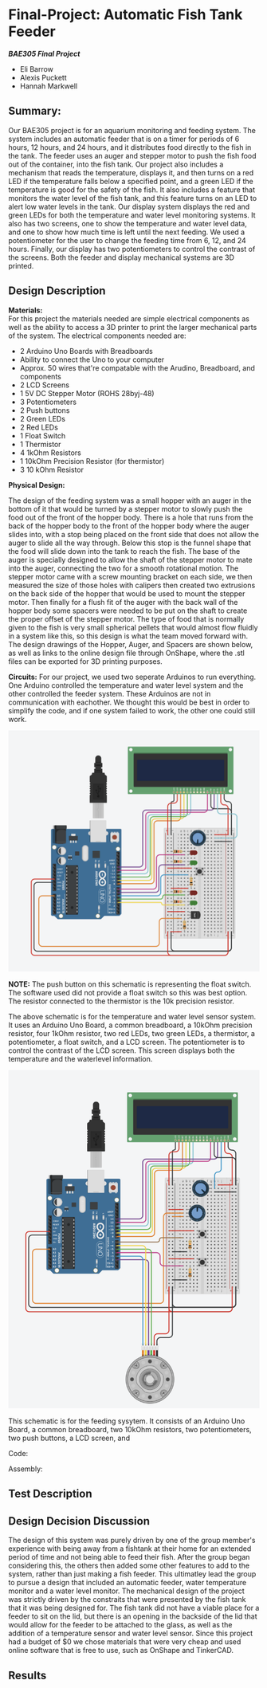 # Final-Project: Automatic Fish Tank Feeder
***BAE305 Final Project***
* Eli Barrow
* Alexis Puckett
* Hannah Markwell

## Summary:

Our BAE305 project is for an aquarium monitoring and feeding system. The system includes an automatic feeder that is on a timer for periods of 6 hours, 12 hours, and 24 hours, and it distributes food directly to the fish in the tank. The feeder uses an auger and stepper motor to push the fish food out of the container, into the fish tank. Our project also includes a mechanism that reads the temperature, displays it, and then turns on a red LED if the temperature falls below a specified point, and a green LED if the temperature is good for the safety of the fish. It also includes a feature that monitors the water level of the fish tank, and this feature turns on an LED to alert low water levels in the tank. Our display system displays the red and green LEDs for both the temperature and water level monitoring systems. It also has two screens, one to show the temperature and water level data, and one to show how much time is left until the next feeding. We used a potentiometer for the user to change the feeding time from 6, 12, and 24 hours. Finally, our display has two potentiometers to control the contrast of the screens. Both the feeder and display mechanical systems are 3D printed.

## Design Description

 **Materials:**  
 For this project the materials needed are simple electrical components as well as the ability to access a 3D printer to print the larger mechanical parts of the system.
 The electrical components needed are:
 - 2 Arduino Uno Boards with Breadboards
 - Ability to connect the Uno to your computer
 - Approx. 50 wires that're compatable with the Arudino, Breadboard, and components
 - 2 LCD Screens
 - 1 5V DC Stepper Motor (ROHS 28byj-48)
 - 3 Potentiometers
 - 2 Push buttons
 - 2 Green LEDs
 - 2 Red LEDs
 - 1 Float Switch
 - 1 Thermistor
 - 4 1kOhm Resistors
 - 1 10kOhm Precision Resistor (for thermistor)
 - 3 10 kOhm Resistor
 

 **Physical Design:**   

The design of the feeding system was a small hopper with an auger in the bottom of it that would be turned by a stepper motor to slowly push the food out of the front of the hopper body. There is a hole that runs from the back of the hopper body to the front of the hopper body where the auger slides into, with a stop being placed on the front side that does not allow the auger to slide all the way through. Below this stop is the funnel shape that the food will slide down into the tank to reach the fish. The base of the auger is specially designed to allow the shaft of the stepper motor to mate into the auger, connecting the two for a smooth rotational motion. The stepper motor came with a screw mounting bracket on each side, we then measured the size of those holes with calipers then created two extrusions on the back side of the hopper that would be used to mount the stepper motor. Then finally for a flush fit of the auger with the back wall of the hopper body some spacers were needed to be put on the shaft to create the proper offset of the stepper motor. The type of food that is normally given to the fish is very small spherical pellets that would almost flow fluidly in a system like this, so this design is what the team moved forward with. The design drawings of the Hopper, Auger, and Spacers are shown below, as well as links to the online design file through OnShape, where the .stl files can be exported for 3D printing purposes.


 

 **Circuits:**
For our project, we used two seperate Arduinos to run everything. One Arduino controlled the temperature and water level system and the other controlled the feeder system. These Arduinos are not in communication with eachother. We thought this would be best in order to simplify the code, and if one system failed to work, the other one could still work.

<p align="center">
  <img src="https://github.com/elibarrow/Final-Project/blob/main/Monitoring%20System%20Documents/Temp%20%26%20Water%20Level%20Circuit/Schematics/Screenshot%202024-04-06%20at%2011.44.04%20AM.png">
</p>

**NOTE:** The push button on this schematic is representing the float switch. The software used did not provide a float switch so this was best option. The resistor connected to the thermistor is the 10k precision resistor.

The above schematic is for the temperature and water level sensor system. It uses an Arduino Uno Board, a common breadboard, a 10kOhm precision resistor, four 1kOhm resistor, two red LEDs, two green LEDs, a thermistor, a potentiometer, a float switch, and a LCD screen. The potentiometer is to control the contrast of the LCD screen. This screen displays both the temperature and the waterlevel information.

<p align="center">
  <img src="https://github.com/elibarrow/Final-Project/blob/main/Feeding%20System%20Documents/Final%20Code%20for%20Feeder%20%26%20LCD/Schematics/Image%20of%20Schematic.png">
</p>

This schematic is for the feeding sysytem. It consists of an Arduino Uno Board, a common breadboard, two 10kOhm resistors, two potentiometers, two push buttons, a LCD screen, and 

 Code:

 Assembly:

 

## Test Description

## Design Decision Discussion

The design of this system was purely driven by one of the group member's experience with being away from a fishtank at their home for an extended period of time and not being able to feed their fish. After the group began considering this, the others then added some other features to add to the system, rather than just making a fish feeder. This ultimatley lead the group to pursue a design that included an automatic feeder, water temperature monitor and a water level monitor. The mechanical design of the project was strictly driven by the constraits that were presented by the fish tank that it was being designed for. The fish tank did not have a viable place for a feeder to sit on the lid, but there is an opening in the backside of the lid that would allow for the feeder to be attached to the glass, as well as the addition of a temperature sensor and water level sensor. Since this project had a budget of $0 we chose materials that were very cheap and used online software that is free to use, such as OnShape and TinkerCAD.

## Results







 

 










